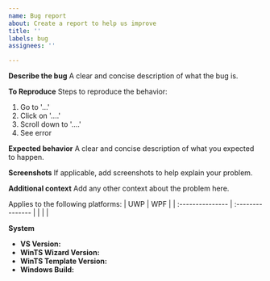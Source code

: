 ```yaml
---
name: Bug report
about: Create a report to help us improve
title: ''
labels: bug
assignees: ''

---
```


**Describe the bug**
A clear and concise description of what the bug is.

**To Reproduce**
Steps to reproduce the behavior:
1. Go to '...'
2. Click on '....'
3. Scroll down to '....'
4. See error

**Expected behavior**
A clear and concise description of what you expected to happen.

**Screenshots**
If applicable, add screenshots to help explain your problem.

**Additional context**
Add any other context about the problem here.

Applies to the following platforms:
| UWP              | WPF              |
| :--------------- | :--------------- |
| <!-- Yes/No? --> | <!-- Yes/No? --> |

**System**

- **VS Version:** 
- **WinTS Wizard Version:** 
- **WinTS Template Version:** 
- **Windows Build:**
